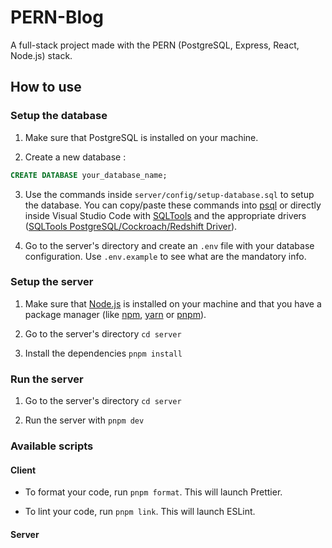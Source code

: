 # PERN-Blog

A full-stack project made with the PERN (PostgreSQL, Express, React, Node.js) stack.

## How to use

### Setup the database

1) Make sure that PostgreSQL is installed on your machine.

2) Create a new database :
```sql
CREATE DATABASE your_database_name;
```
3) Use the commands inside `server/config/setup-database.sql` to setup the database. You can copy/paste these commands into [psql](https://www.postgresql.org/docs/current/app-psql.html) or directly inside Visual Studio Code with [SQLTools](https://marketplace.visualstudio.com/items?itemName=mtxr.sqltools) and the appropriate drivers ([SQLTools PostgreSQL/Cockroach/Redshift Driver](https://marketplace.visualstudio.com/items?itemName=mtxr.sqltools-driver-pg)).

4) Go to the server's directory and create an `.env` file with your database configuration. Use `.env.example` to see what are the mandatory info. 

### Setup the server

1) Make sure that [Node.js](https://nodejs.org/en/) is installed on your machine and that you have a package manager (like [npm](https://www.npmjs.com/), [yarn](https://yarnpkg.com/) or [pnpm](https://pnpm.io/)).

2) Go to the server's directory `cd server`

3) Install the dependencies `pnpm install`

### Run the server

1) Go to the server's directory `cd server`

2) Run the server with `pnpm dev`

### Available scripts

#### Client

- To format your code, run `pnpm format`. This will launch Prettier.

- To lint your code, run `pnpm link`. This will launch ESLint.

#### Server
